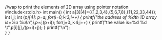 //wap to print the elements of 2D array using pointer notation 
#include<stdio.h>
int main()
{
int a[3][4]={{1,2,3,4},{5,6,7,8},{11,22,33,44}};
int i,j;
int (*p)[4];
p=a;
for(i=0;i<3;i++)
{
	printf("the address of %dth 1D array is=%u %u\n",i,p+i,*(p+i));
for(j=0;j<4;j++)
{
printf("the value is=%d %d \t",p[i][j],*(*(p+i)+j));
}
printf("\n");          
}
}
